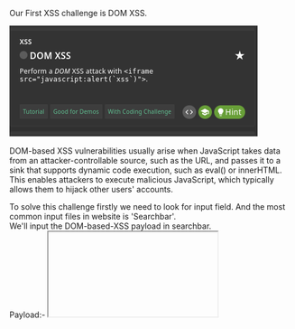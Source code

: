 Our First XSS challenge is DOM XSS. 

![My Images](../Images/DOMXSS.png)  

DOM-based XSS vulnerabilities usually arise when JavaScript takes data from an attacker-controllable source, such as the URL, and passes it to a sink that supports dynamic code execution, such as eval() or innerHTML. This enables attackers to execute malicious JavaScript, which typically allows them to hijack other users' accounts.  

To solve this challenge firstly we need to look for input field. And the most common input files in website is 'Searchbar'.  
We'll input the DOM-based-XSS payload in searchbar.  
Payload:- <iframe src="javascript:alert(`xss`)">X --> Hit Enter.
![My Images](../Images/DOMSolve.png)  

Congratulations..........  
our first Challenge is Solved.
